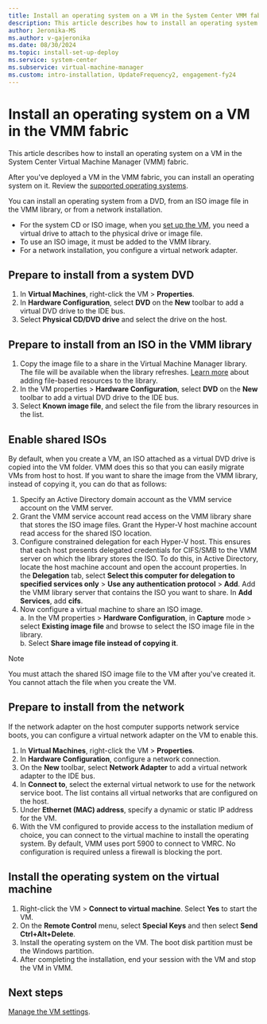 ```yaml
---
title: Install an operating system on a VM in the System Center VMM fabric
description: This article describes how to install an operating system on a VM in the VMM fabric
author: Jeronika-MS
ms.author: v-gajeronika
ms.date: 08/30/2024
ms.topic: install-set-up-deploy
ms.service: system-center
ms.subservice: virtual-machine-manager
ms.custom: intro-installation, UpdateFrequency2, engagement-fy24
---
```



# Install an operating system on a VM in the VMM fabric



This article describes how to install an operating system on a VM in the System Center Virtual Machine Manager (VMM) fabric.

After you've deployed a VM in the VMM fabric, you can install an operating system on it. Review the [supported operating systems](./system-requirements.md#vms-in-the-vmm-fabric).

You can install an operating system from a DVD, from an ISO image file in the VMM library, or from a network installation.

- For the system CD or ISO image, when you [set up the VM](vm-blank-disk.md), you need a virtual drive to attach to the physical drive or image file.
- To use an ISO image, it must be added to the VMM library.
- For a network installation, you configure a virtual network adapter.

## Prepare to install from a system DVD

1. In **Virtual Machines**, right-click the VM > **Properties**.
2. In **Hardware Configuration**, select **DVD** on the **New** toolbar to add a virtual DVD drive to the IDE bus.
3. Select **Physical CD/DVD drive** and select the drive on the host.

## Prepare to install from an ISO in the VMM library

1. Copy the image file to a share in the Virtual Machine Manager library. The file will be available when the library refreshes. [Learn more](library-files.md) about adding file-based resources to the library.
2. In the VM properties > **Hardware Configuration**, select **DVD** on the **New** toolbar to add a virtual DVD drive to the IDE bus.
3. Select **Known image file**, and select the file from the library resources in the list.


## Enable shared ISOs

By default, when you create a VM, an ISO attached as a virtual DVD drive is copied into the VM folder. VMM does this so that you can easily migrate VMs from host to host. If you want to share the image from the VMM library, instead of copying it, you can do that as follows:

1. Specify an Active Directory domain account as the VMM service account on the VMM server.
2. Grant the VMM service account read access on the VMM library share that stores the ISO image files. Grant the Hyper-V host machine account read access for the shared ISO location.
3. Configure constrained delegation for each Hyper-V host. This ensures that each host presents delegated credentials for CIFS/SMB to the VMM server on which the library stores the ISO. To do this, in Active Directory, locate the host machine account and open the account properties. In the **Delegation** tab, select **Select this computer for delegation to specified services only** > **Use any authentication protocol** > **Add**. Add the VMM library server that contains the ISO you want to share. In **Add Services**, add **cifs**.
4. Now configure a virtual machine to share an ISO image.<br>
     a. In the VM properties > **Hardware Configuration**, in **Capture** mode > select **Existing image file** and browse to select the ISO image file in the library.<br>
     b. Select **Share image file instead of copying it**.


> [!NOTE]
> You must attach the shared ISO image file to the VM after you've created it. You cannot attach the file when you create the VM.

## Prepare to install from the network

If the network adapter on the host computer supports network service boots, you can configure a virtual network adapter on the VM to enable this.

1. In **Virtual Machines**, right-click the VM > **Properties**.
2. In **Hardware Configuration**, configure a network connection.
3. On the **New** toolbar, select **Network Adapter** to add a virtual network adapter to the IDE bus.
4. In **Connect to**, select the external virtual network to use for the network service boot. The list contains all virtual networks that are configured on the host.
5. Under **Ethernet (MAC) address**, specify a dynamic or static IP address for the VM.
6. With the VM configured to provide access to the installation medium of choice, you can connect to the virtual machine to install the operating system. By default, VMM uses port 5900 to connect to VMRC. No configuration is required unless a firewall is blocking the port.

## Install the operating system on the virtual machine

1. Right-click the VM > **Connect to virtual machine**. Select **Yes** to start the VM.
2. On the **Remote Control** menu, select **Special Keys** and then select **Send Ctrl+Alt+Delete**.
3. Install the operating system on the VM. The boot disk partition must be the Windows partition.
4. After completing the installation, end your session with the VM and stop the VM in VMM.


## Next steps

[Manage the VM settings](./vm-settings.md).
